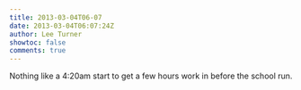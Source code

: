 ```yaml
---
title: 2013-03-04T06-07
date: 2013-03-04T06:07:24Z
author: Lee Turner
showtoc: false
comments: true
---
```


Nothing like a 4:20am start to get a few hours work in before the school run.

